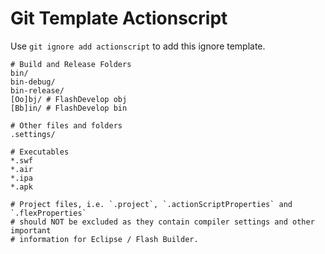 Git Template Actionscript
===

Use `git ignore add actionscript` to add this ignore template.

```
# Build and Release Folders
bin/
bin-debug/
bin-release/
[Oo]bj/ # FlashDevelop obj
[Bb]in/ # FlashDevelop bin

# Other files and folders
.settings/

# Executables
*.swf
*.air
*.ipa
*.apk

# Project files, i.e. `.project`, `.actionScriptProperties` and `.flexProperties`
# should NOT be excluded as they contain compiler settings and other important
# information for Eclipse / Flash Builder.
```
